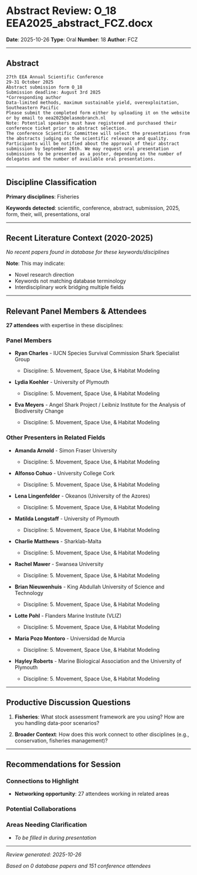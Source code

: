 # Abstract Review: O_18 EEA2025_abstract_FCZ.docx

**Date**: 2025-10-26
**Type**: Oral
**Number**: 18
**Author**: FCZ

---

## Abstract

```
27th EEA Annual Scientific Conference
29-31 October 2025
Abstract submission form O_18
Submission deadline: August 3rd 2025 
*Corresponding author
Data-limited methods, maximum sustainable yield, overexploitation, Southeastern Pacific
Please submit the completed form either by uploading it on the website or by email to eea2025@elasmobranch.nl  
Note: Potential speakers must have registered and purchased their conference ticket prior to abstract selection.
The conference Scientific Committee will select the presentations from the abstracts judging on the scientific relevance and quality. Participants will be notified about the approval of their abstract submission by September 26th. We may request oral presentation submissions to be presented as a poster, depending on the number of delegates and the number of available oral presentations.
```

---

## Discipline Classification

**Primary disciplines**: Fisheries

**Keywords detected**: scientific, conference, abstract, submission, 2025, form, their, will, presentations, oral


---

## Recent Literature Context (2020-2025)


*No recent papers found in database for these keywords/disciplines*

**Note**: This may indicate:
- Novel research direction
- Keywords not matching database terminology
- Interdisciplinary work bridging multiple fields

---

## Relevant Panel Members & Attendees


**27 attendees** with expertise in these disciplines:


### Panel Members

- **Ryan Charles** - IUCN Species Survival Commission Shark Specialist Group
  - Discipline: 5. Movement, Space Use, & Habitat Modeling

- **Lydia Koehler** - University of Plymouth
  - Discipline: 5. Movement, Space Use, & Habitat Modeling

- **Eva Meyers** - Angel Shark Project / Leibniz Institute for the Analysis of Biodiversity Change
  - Discipline: 5. Movement, Space Use, & Habitat Modeling


### Other Presenters in Related Fields

- **Amanda Arnold** - Simon Fraser University
  - Discipline: 5. Movement, Space Use, & Habitat Modeling

- **Alfonso Cohuo** - University College Cork
  - Discipline: 5. Movement, Space Use, & Habitat Modeling

- **Lena Lingenfelder** - Okeanos (University of the Azores)
  - Discipline: 5. Movement, Space Use, & Habitat Modeling

- **Matilda Longstaff** - University of Plymouth
  - Discipline: 5. Movement, Space Use, & Habitat Modeling

- **Charlie Matthews** - Sharklab-Malta
  - Discipline: 5. Movement, Space Use, & Habitat Modeling

- **Rachel Mawer** - Swansea University
  - Discipline: 5. Movement, Space Use, & Habitat Modeling

- **Brian Nieuwenhuis** - King Abdullah University of Science and Technology
  - Discipline: 5. Movement, Space Use, & Habitat Modeling

- **Lotte Pohl** - Flanders Marine Institute (VLIZ)
  - Discipline: 5. Movement, Space Use, & Habitat Modeling

- **Maria Pozo Montoro** - Universidad de Murcia
  - Discipline: 5. Movement, Space Use, & Habitat Modeling

- **Hayley Roberts** - Marine Biological Association and the University of Plymouth
  - Discipline: 5. Movement, Space Use, & Habitat Modeling

---

## Productive Discussion Questions


1. **Fisheries**: What stock assessment framework are you using? How are you handling data-poor scenarios?


2. **Broader Context**: How does this work connect to other disciplines (e.g., conservation, fisheries management)?


---

## Recommendations for Session

### Connections to Highlight

- **Networking opportunity**: 27 attendees working in related areas

### Potential Collaborations


### Areas Needing Clarification

- _To be filled in during presentation_

---


*Review generated: 2025-10-26*

*Based on 0 database papers and 151 conference attendees*